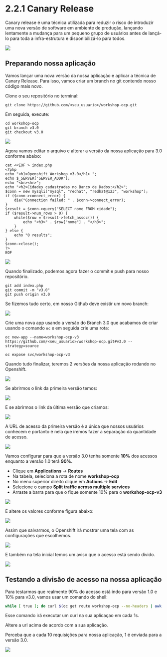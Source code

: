 # 2.2.1 Canary Release

Canary release é uma técnica utilizada para reduzir o risco de introduzir uma nova versão de software em ambiente de produção, lançando lentamente a mudança para um pequeno grupo de usuários antes de lançá-lo para toda a infra-estrutura e disponibilizá-lo para todos.

![](../../.gitbook/assets/canary-release-2%20%281%29.png)

## Preparando nossa aplicação

Vamos lançar uma nova versão da nossa aplicação e aplicar a técnica de Canary Release. Para isso, vamos criar um branch no git contendo nosso código mais novo.

Clone o seu repositório no terminal:

```text
git clone https://github.com/<seu_usuario>/workshop-ocp.git
```

Em seguida, execute:

```text
cd workshop-ocp
git branch v3.0
git checkout v3.0
```

![](../../.gitbook/assets/git-branch%20%281%29.gif)

Agora vamos editar o arquivo e alterar a versão da nossa aplicação para 3.0 conforme abaixo:

```text
cat <<EOF > index.php
<?php
echo "<h1>Openshift Workshop v3.0</h1> ";
echo $_SERVER['SERVER_ADDR'];
echo "<br><hr>";
echo "<h2>Cidades cadastradas no Banco de Dados:</h2>";
$conn = new mysqli("mysql", "redhat", "redhat@123", "workshop");
if ($conn->connect_error) {
    die("Connection failed: " . $conn->connect_error);
}
$result = $conn->query("SELECT nome FROM cidade");
if ($result->num_rows > 0) {
    while($row = $result->fetch_assoc()) {
        echo "<h3>" . $row["nome"] . "</h3>";
    }
} else {
    echo "0 results";
}
$conn->close();
?>
EOF
```

![](../../.gitbook/assets/change-version%20%281%29.gif)

Quando finalizado, podemos agora fazer o commit e push para nosso repositório.

```text
git add index.php
git commit -m "v3.0"
git push origin v3.0
```

Se fizemos tudo certo, em nosso Github deve existir um novo branch:

![](../../.gitbook/assets/show-branch%20%281%29.gif)

Crie uma nova app usando a versão do Branch 3.0 que acabamos de criar usando o comando `oc` e em seguida crie uma rota:

```
oc new-app --name=workshop-ocp-v3 https://github.com/<seu_usuario>/workshop-ocp.git#v3.0 --strategy=source
```

```
oc expose svc/workshop-ocp-v3
```

Quando tudo finalizar, teremos 2 versões da nossa aplicação rodando no Openshift.

![](../../.gitbook/assets/selection_048%20%281%29.png)

Se abrirmos o link da primeira versão temos:

![](../../.gitbook/assets/selection_049.png)

E se abrirmos o link da última versão que criamos:

![](../../.gitbook/assets/selection_050.png)

A URL de acesso da primeira versão é a única que nossos usuários conhecem e portanto é nela que iremos fazer a separação da quantidade de acesso.

![](../../.gitbook/assets/selection_051%20%281%29.png)

Vamos configurar para que a versão 3.0 tenha somente **10%** dos acessos enquanto a versão 1.0 terá **90%.**

* Clique em **Applications** -&gt; **Routes**
* Na tabela, seleciona a rota de nome **workshop-ocp**
* No menu superior direito clique em **Actions** -&gt; **Edit**
* Selecione o campo **Split traffic across multiple services**
* Arraste a barra para que o fique somente 10% para o **workshop-ocp-v3**

![](../../.gitbook/assets/select-route%20%281%29.gif)

E altere os valores conforme figura abaixo:

![](../../.gitbook/assets/selection_052.png)

Assim que salvarmos, o Openshift irá mostrar uma tela com as configurações que escolhemos.

![](../../.gitbook/assets/selection_053.png)

E também na tela inicial temos um aviso que o acesso está sendo divido.

![](../../.gitbook/assets/selection_054%20%281%29.png)

## Testando a divisão de acesso na nossa aplicação

Para testarmos que realmente 90% do acesso está indo para versão 1.0 e 10% para v3.0, vamos usar um comando do shell:

```bash
while [ true ]; do curl $(oc get route workshop-ocp --no-headers | awk '{print $2"/"}'); sleep 1.3; echo; done
```

Esse comando irá executar um curl na sua aplicaçao em cada 1s.

Altere a url acima de acordo com a sua aplicação.

Perceba que a cada 10 requisições para nossa aplicação, 1 é enviada para a versão 3.0.

![](../../.gitbook/assets/selection_055.png)

